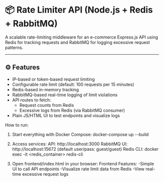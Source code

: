 # 📦 Rate Limiter API (Node.js + Redis + RabbitMQ)

A scalable rate-limiting middleware for an e-commerce Express.js API using Redis for tracking requests and RabbitMQ for logging excessive request patterns.

---

## ⚙️ Features

- IP-based or token-based request limiting
- Configurable rate limit (default: 100 requests per 15 minutes)
- Redis-based in-memory tracking
- RabbitMQ-based real-time logging of limit violations
- API routes to fetch:
  - Request counts from Redis
  - Excessive logs from Redis (via RabbitMQ consumer)
- Plain JS/HTML UI to test endpoints and visualize logs

How to run:
1. Start everything with Docker Compose:
    docker-compose up --build
   
3. Access services:
     API: http://localhost:3000
     RabbitMQ UI: http://localhost:15672 (default user/pass: guest/guest)
     Redis CLI: docker exec -it <redis_container> redis-cli

4. Open frontend/index.html in your browser:
   Frontend Features:
    -Simple UI to call API endpoints
    -Visualize rate limit data from Redis
    -View real-time excessive request logs
